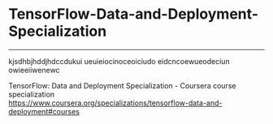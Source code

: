 # TensorFlow-Data-and-Deployment-Specialization
*************************************************************

kjsdhbjhddjhdccdukui
ueuieiocinoceoiciudo
eidcncoewueodeciun
owieeiiwenewc


TensorFlow: Data and Deployment Specialization - Coursera course specialization   
https://www.coursera.org/specializations/tensorflow-data-and-deployment#courses


